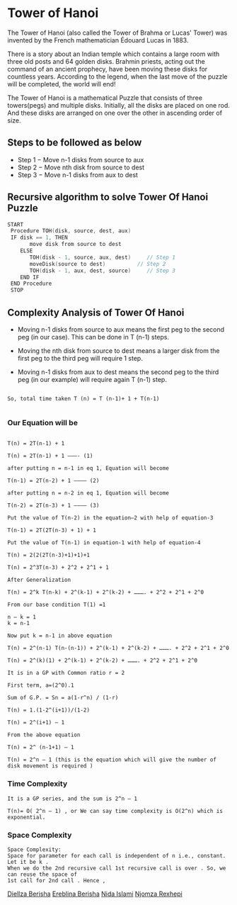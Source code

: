 # Tower of Hanoi

The Tower of Hanoi (also called the Tower of Brahma or Lucas' Tower) was invented by the French mathematician Édouard Lucas in 1883.

There is a story about an Indian temple which contains a large room with three old posts and 64 golden disks. Brahmin priests, acting out the command of an ancient prophecy, have been moving these disks for countless years. According to the legend, when the last move of the puzzle will be completed, the world will end!


The Tower of Hanoi is a mathematical Puzzle that consists of three towers(pegs) and multiple disks. Initially, all the disks are placed on one rod. And these disks are arranged on one over the other in ascending order of size.


## Steps to be followed as below

- Step 1 − Move n-1 disks from source to aux
- Step 2 − Move nth disk from source to dest
- Step 3 − Move n-1 disks from aux to dest


## Recursive algorithm to solve Tower Of Hanoi Puzzle

```c++
START
 Procedure TOH(disk, source, dest, aux)
 IF disk == 1, THEN
       move disk from source to dest             
    ELSE
       TOH(disk - 1, source, aux, dest)     // Step 1
       moveDisk(source to dest)          // Step 2
       TOH(disk - 1, aux, dest, source)     // Step 3
    END IF
 END Procedure
 STOP
```


## Complexity Analysis of Tower Of Hanoi

- Moving n-1 disks from source to aux means the first peg to the second peg (in our case). This can be done in T (n-1) steps.

- Moving the nth disk from source to dest means a larger disk from the first peg to the third peg will require 1 step.

- Moving n-1 disks from aux to dest means the second peg to the third peg (in our example) will require again T (n-1) step.


````

So, total time taken T (n) = T (n-1)+ 1 + T(n-1)


````

### Our Equation will be

````

T(n) = 2T(n-1) + 1

T(n) = 2T(n-1) + 1 ———- (1)

after putting n = n-1 in eq 1, Equation will become

T(n-1) = 2T(n-2) + 1 ———— (2)

after putting n = n-2 in eq 1, Equation will become

T(n-2) = 2T(n-3) + 1 ———— (3)

Put the value of T(n-2) in the equation–2 with help of equation-3

T(n-1) = 2T(2T(n-3) + 1) + 1

Put the value of T(n-1) in equation-1 with help of equation-4

T(n) = 2(2(2T(n-3)+1)+1)+1

T(n) = 2^3T(n-3) + 2^2 + 2^1 + 1

After Generalization

T(n) = 2^k T(n-k) + 2^(k-1) + 2^(k-2) + ………. + 2^2 + 2^1 + 2^0

From our base condition T(1) =1

n – k = 1
k = n-1

Now put k = n-1 in above equation

T(n) = 2^(n-1) T(n-(n-1)) + 2^(k-1) + 2^(k-2) + ………. + 2^2 + 2^1 + 2^0

T(n) = 2^(k)(1) + 2^(k-1) + 2^(k-2) + ………. + 2^2 + 2^1 + 2^0

It is in a GP with Common ratio r = 2

First term, a=(2^0).1

Sum of G.P. = Sn = a(1-r^n) / (1-r)

T(n) = 1.(1-2^(i+1))/(1-2)

T(n) = 2^(i+1) – 1

From the above equation

T(n) = 2^ (n-1+1) – 1

T(n) = 2^n – 1 (this is the equation which will give the number of disk movement is required )

````
 
 
 ### Time Complexity
 
 ````
 It is a GP series, and the sum is 2^n – 1

T(n)= O( 2^n – 1) , or We can say time complexity is O(2^n) which is exponential.
````
### Space Complexity
````
Space Complexity:
Space for parameter for each call is independent of n i.e., constant. Let it be k .
When we do the 2nd recursive call 1st recursive call is over . So, we can reuse the space of
1st call for 2nd call . Hence ,

````
[Diellza Berisha](https://github.com/Dielllza1)
[Ereblina Berisha](https://github.com/erblinaberisha)
[Nida Islami](https://github.com/nidaislami)
[Njomza Rexhepi](https://github.com/NjomzaRexhepi)

